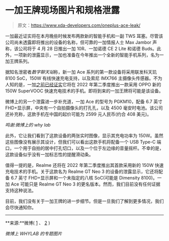 # 一加王牌现场图片和规格泄露

> 原文：<https://www.xda-developers.com/oneplus-ace-leak/>

一加最近证实将在本月晚些时候发布两款新的智能手机和一副 TWS 耳塞。尽管该公司尚未透露即将推出的设备的名称，但可靠的一加情报人士 Max Jambor 声称，该公司将于 4 月 28 日推出一加 10R、一加诺德 CE 2 Lite 和诺德 Buds。此外，一项新的泄露显示，一加也准备在今年推出一个全新的智能手机系列，名为一加王牌系列。

据知名泄密者*数字聊天站*称，新一加 Ace 系列的第一款设备将采用联发科天玑 8100 SoC，150W 有线快速充电支持，以及索尼 IMX766 主摄像头传感器。不为人知的是，一加[之前已经证实](https://www.xda-developers.com/oppo-150w-supervooc-fast-charging-techology/)它将在 2022 年第二季度推出一款采用 OPPO 新的 150W SuperVOOC 快速充电技术的手机。即将到来的一加王牌将可能是该设备。

微博上的另一个泄露进一步补充道，一加 Ace 的型号为 PGKM10，配备 6.7 英寸 FHD+显示屏，中央有一个自拍摄像头的打孔孔，以及 4500 毫安时电池。该公司还补充称，这款手机在中国的起价可能为 2599 元人民币(约合 408 美元)。

*鸣谢:微博上的 why lab*

此外，它让我们看到了这款设备的两张实时图像，显示其充电功率为 150W。虽然这些图像没有展示其设计，但我们可以看出这款手机将配备一个 USB Type-C 端口，一个用于自拍的居中打孔切口，以及一个位于左边缘的音量摇杆。不幸的是，这款设备似乎没有一加标志性的提醒滑动条。

值得一提的是，Realme 还将在 2022 年第二季度推出其首款采用新的 150W 快速充电技术的手机。关于这款名为 Realme GT Neo 3 的设备的泄露显示，它还将配备 6.7 英寸 FHD+显示屏和一个未指定的八核 SoC(可能是 Dimensity 8100)。一加 Ace 可能只是 Realme GT Neo 3 的更名版本。然而，我们目前没有任何证据支持这种说法。

目前，我们没有关于一加王牌的进一步细节。但是一旦我们了解到更多情况，我们会尽快通知你。

* * *

**来源:**微博( [1](https://m.weibo.cn/detail/4756026521555539) 、 [2](https://m.weibo.cn/detail/4756112601778139) )

*微博上 WHYLAB 的专题图片*